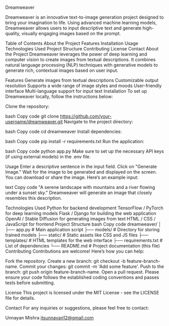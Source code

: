Dreamweaver

Dreamweaver is an innovative text-to-image generation project designed to bring your imagination to life. Using advanced machine learning models, Dreamweaver allows users to input descriptive text and generate high-quality, visually engaging images based on the prompt.

Table of Contents
About the Project
Features
Installation
Usage
Technologies Used
Project Structure
Contributing
License
Contact
About the Project
Dreamweaver leverages the power of deep learning and computer vision to create images from textual descriptions. It combines natural language processing (NLP) techniques with generative models to generate rich, contextual images based on user input.

Features
Generate images from textual descriptions
Customizable output resolution
Supports a wide range of image styles and moods
User-friendly interface
Multi-language support for input text
Installation
To set up Dreamweaver locally, follow the instructions below:

Clone the repository:

bash
Copy code
git clone https://github.com/your-username/dreamweaver.git
Navigate to the project directory:

bash
Copy code
cd dreamweaver
Install dependencies:

bash
Copy code
pip install -r requirements.txt
Run the application:

bash
Copy code
python app.py
Make sure to set up the necessary API keys (if using external models) in the .env file.

Usage
Enter a descriptive sentence in the input field.
Click on "Generate Image."
Wait for the image to be generated and displayed on the screen.
You can download or share the image.
Here’s an example input:

text
Copy code
"A serene landscape with mountains and a river flowing under a sunset sky."
Dreamweaver will generate an image that closely resembles this description.

Technologies Used
Python for backend development
TensorFlow / PyTorch for deep learning models
Flask / Django for building the web application
OpenAI / Stable Diffusion for generating images from text
HTML / CSS / JavaScript for frontend
Project Structure
bash
Copy code
dreamweaver/
│
├── app.py             # Main application script
├── models/            # Directory for storing trained models
├── static/            # Static assets like CSS and JS files
├── templates/         # HTML templates for the web interface
├── requirements.txt   # List of dependencies
└── README.md          # Project documentation (this file)
Contributing
Contributions are welcome! Here’s how you can help:

Fork the repository.
Create a new branch: git checkout -b feature-branch-name.
Commit your changes: git commit -m 'Add some feature'.
Push to the branch: git push origin feature-branch-name.
Open a pull request.
Please ensure your code follows the established coding conventions and passes tests before submitting.

License
This project is licensed under the MIT License - see the LICENSE file for details.

Contact
For any inquiries or suggestions, please feel free to contact:

Unnayan Mishra
itsunnayan12@gmail.com   
